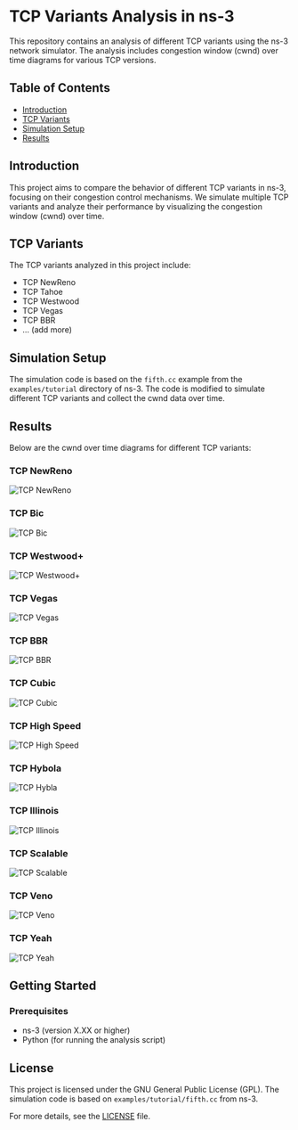 # TCP Variants Analysis in ns-3

This repository contains an analysis of different TCP variants using the ns-3 network simulator. The analysis includes congestion window (cwnd) over time diagrams for various TCP versions.

## Table of Contents

- [Introduction](#introduction)
- [TCP Variants](#tcp-variants)
- [Simulation Setup](#simulation-setup)
- [Results](#results)

## Introduction

This project aims to compare the behavior of different TCP variants in ns-3, focusing on their congestion control mechanisms. We simulate multiple TCP variants and analyze their performance by visualizing the congestion window (cwnd) over time.

## TCP Variants

The TCP variants analyzed in this project include:

- TCP NewReno
- TCP Tahoe
- TCP Westwood
- TCP Vegas
- TCP BBR
- ... (add more)

## Simulation Setup

The simulation code is based on the `fifth.cc` example from the `examples/tutorial` directory of ns-3. The code is modified to simulate different TCP variants and collect the cwnd data over time.

## Results

Below are the cwnd over time diagrams for different TCP variants:

### TCP NewReno
![TCP NewReno](new-reno/tcp-new-reno.png)

### TCP Bic
![TCP Bic](bic/tcp-bic.png)

### TCP Westwood+
![TCP Westwood+](westwoodplus/tcp-westwoodplus.png)

### TCP Vegas
![TCP Vegas](vegas/tcp-vegas.png)

### TCP BBR
![TCP BBR](results/tcp_bbr_cwnd.png)

### TCP Cubic
![TCP Cubic](cubic/tcp-cubic.png)

### TCP High Speed
![TCP High Speed](high-speed/tcp-high-speed.png)

### TCP Hybola
![TCP Hybla](hybla/tcp-hybla.png)

### TCP Illinois
![TCP Illinois](illinois/tcp-illinois.png)

### TCP Scalable
![TCP Scalable](scalable/tcp-scalable.png)

### TCP Veno
![TCP Veno](veno/tcp-veno.png)

### TCP Yeah
![TCP Yeah](yeah/tcp-yeah.png)


## Getting Started

### Prerequisites

- ns-3 (version X.XX or higher)
- Python (for running the analysis script)

## License

This project is licensed under the GNU General Public License (GPL). The simulation code is based on `examples/tutorial/fifth.cc` from ns-3.

For more details, see the [LICENSE](LICENSE) file.
